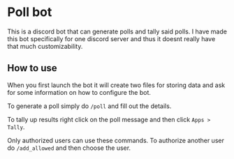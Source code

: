 # Poll bot

This is a discord bot that can generate polls and tally said polls. I have made this bot specifically for one discord server and thus it doesnt really have that much customizability.

## How to use

When you first launch the bot it will create two files for storing data and ask for some information on how to configure the bot.


To generate a poll simply do `/poll` and fill out the details.


To tally up results right click on the poll message and then click `Apps > Tally`.


Only authorized users can use these commands. To authorize another user do `/add_allowed` and then choose the user.